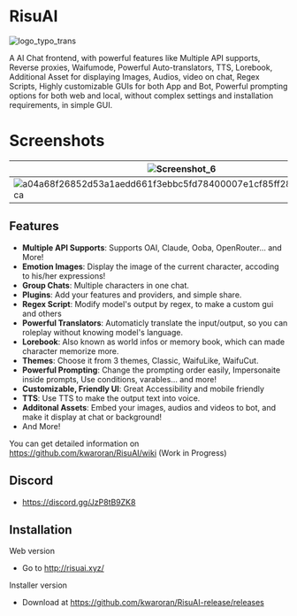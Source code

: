 # RisuAI
![logo_typo_trans](https://github.com/kwaroran/RisuAI/assets/116663078/efbbfe78-65ad-43ef-89f8-36fa94826925)

A AI Chat frontend, with powerful features like Multiple API supports, Reverse proxies, Waifumode, Powerful Auto-translators, TTS, Lorebook, Additional Asset for displaying Images, Audios, video on chat, Regex Scripts, Highly customizable GUIs for both App and Bot, Powerful prompting options for both web and local, without complex settings and installation requirements, in simple GUI.


# Screenshots
|![Screenshot_6](https://github.com/kwaroran/RisuAI/assets/116663078/cccb9b33-5dbd-47d7-9c85-61464790aafe) | ![image](https://github.com/kwaroran/RisuAI/assets/116663078/30d29f85-1380-4c73-9b82-1a40f2c5d2ea) |
| --- | --- |
|![a04a68f26852d53a1aedd661f3ebbc5fd78400007e1cf85ff28f3a09243fb3ca](https://github.com/kwaroran/RisuAI/assets/116663078/faad0de5-56f3-4176-b38e-61c2d3a8698e) | ![Screenshot_11](https://github.com/kwaroran/RisuAI/assets/116663078/ef946882-2311-43e7-81e7-5ca2d484fa90) |


## Features
 - **Multiple API Supports**: Supports OAI, Claude, Ooba, OpenRouter... and More!
 - **Emotion Images**: Display the image of the current character, accoding to his/her expressions!
 - **Group Chats**: Multiple characters in one chat.
 - **Plugins**: Add your features and providers, and simple share.
 - **Regex Script**: Modify model's output by regex, to make a custom gui and others
 - **Powerful Translators**: Automaticly translate the input/output, so you can roleplay without knowing model's language.
 - **Lorebook**: Also known as world infos or memory book, which can made character memorize more. 
 - **Themes**: Choose it from 3 themes, Classic, WaifuLike, WaifuCut.
 - **Powerful Prompting**: Change the prompting order easily, Impersonaite inside prompts, Use conditions, varables... and more!
 - **Customizable, Friendly UI**: Great Accessibility and mobile friendly
 - **TTS**: Use TTS to make the output text into voice.
 - **Additonal Assets**: Embed your images, audios and videos to bot, and make it display at chat or background!
 - And More!

You can get detailed information on https://github.com/kwaroran/RisuAI/wiki (Work in Progress)


## Discord
 - https://discord.gg/JzP8tB9ZK8

## Installation

Web version
 - Go to http://risuai.xyz/

Installer version
 - Download at https://github.com/kwaroran/RisuAI-release/releases
